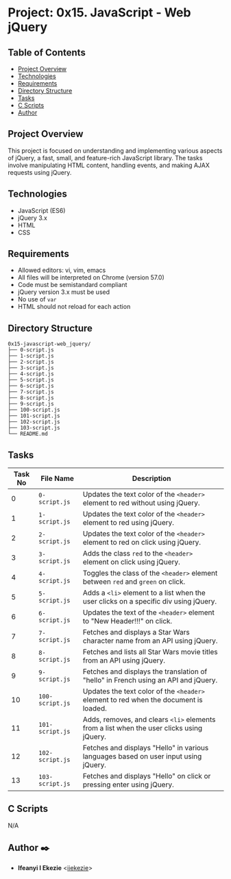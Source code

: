# Project: 0x15. JavaScript - Web jQuery

## Table of Contents

- [Project Overview](#project-overview)
- [Technologies](#technologies)
- [Requirements](#requirements)
- [Directory Structure](#directory-structure)
- [Tasks](#tasks)
- [C Scripts](#c-scripts)
- [Author](#author)

## Project Overview

This project is focused on understanding and implementing various aspects of jQuery, a fast, small, and feature-rich JavaScript library. The tasks involve manipulating HTML content, handling events, and making AJAX requests using jQuery.

## Technologies

- JavaScript (ES6)
- jQuery 3.x
- HTML
- CSS

## Requirements

- Allowed editors: vi, vim, emacs
- All files will be interpreted on Chrome (version 57.0)
- Code must be semistandard compliant
- jQuery version 3.x must be used
- No use of `var`
- HTML should not reload for each action

## Directory Structure

```plaintext
0x15-javascript-web_jquery/
├── 0-script.js
├── 1-script.js
├── 2-script.js
├── 3-script.js
├── 4-script.js
├── 5-script.js
├── 6-script.js
├── 7-script.js
├── 8-script.js
├── 9-script.js
├── 100-script.js
├── 101-script.js
├── 102-script.js
├── 103-script.js
└── README.md
```

## Tasks

| Task No | File Name      | Description                                                                            |
|---------|----------------|----------------------------------------------------------------------------------------|
| 0       | `0-script.js`  | Updates the text color of the `<header>` element to red without using jQuery.           |
| 1       | `1-script.js`  | Updates the text color of the `<header>` element to red using jQuery.                   |
| 2       | `2-script.js`  | Updates the text color of the `<header>` element to red on click using jQuery.          |
| 3       | `3-script.js`  | Adds the class `red` to the `<header>` element on click using jQuery.                   |
| 4       | `4-script.js`  | Toggles the class of the `<header>` element between `red` and `green` on click.         |
| 5       | `5-script.js`  | Adds a `<li>` element to a list when the user clicks on a specific div using jQuery.    |
| 6       | `6-script.js`  | Updates the text of the `<header>` element to "New Header!!!" on click.                 |
| 7       | `7-script.js`  | Fetches and displays a Star Wars character name from an API using jQuery.               |
| 8       | `8-script.js`  | Fetches and lists all Star Wars movie titles from an API using jQuery.                  |
| 9       | `9-script.js`  | Fetches and displays the translation of "hello" in French using an API and jQuery.      |
| 10      | `100-script.js` | Updates the text color of the `<header>` element to red when the document is loaded.    |
| 11      | `101-script.js` | Adds, removes, and clears `<li>` elements from a list when the user clicks using jQuery.|
| 12      | `102-script.js` | Fetches and displays "Hello" in various languages based on user input using jQuery.     |
| 13      | `103-script.js` | Fetches and displays "Hello" on click or pressing enter using jQuery.                   |

## C Scripts

N/A

## Author :black_nib:

* **Ifeanyi I Ekezie** <[iiekezie](https://github.com/iiekezie)>
